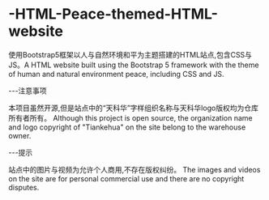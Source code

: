 # -HTML-Peace-themed-HTML-website
使用Bootstrap5框架以人与自然环境和平为主题搭建的HTML站点,包含CSS与JS。A HTML website built using the Bootstrap 5 framework with the theme of human and natural environment peace, including CSS and JS.


---注意事项

本项目虽然开源,但是站点中的“天科华”字样组织名称与天科华logo版权均为仓库所有者所有。
Although this project is open source, the organization name and logo copyright of "Tiankehua" on the site belong to the warehouse owner.

---提示

站点中的图片与视频为允许个人商用,不存在版权纠纷。
The images and videos on the site are for personal commercial use and there are no copyright disputes.
